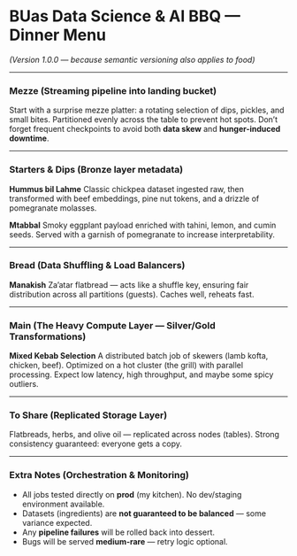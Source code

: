 # BUas Data Science & AI BBQ — Dinner Menu

*(Version 1.0.0 — because semantic versioning also applies to food)*

---

### **Mezze (Streaming pipeline into landing bucket)**

Start with a surprise mezze platter: a rotating selection of dips, pickles, and small bites.
Partitioned evenly across the table to prevent hot spots.
Don’t forget frequent checkpoints to avoid both **data skew** and **hunger-induced downtime**.

---

### **Starters & Dips (Bronze layer metadata)**

**Hummus bil Lahme**
Classic chickpea dataset ingested raw, then transformed with beef embeddings, pine nut tokens, and a drizzle of pomegranate molasses.

**Mtabbal**
Smoky eggplant payload enriched with tahini, lemon, and cumin seeds. Served with a garnish of pomegranate to increase interpretability.

---

### **Bread (Data Shuffling & Load Balancers)**

**Manakish**
Za’atar flatbread — acts like a shuffle key, ensuring fair distribution across all partitions (guests). Caches well, reheats fast.

---

### **Main (The Heavy Compute Layer — Silver/Gold Transformations)**

**Mixed Kebab Selection**
A distributed batch job of skewers (lamb kofta, chicken, beef).
Optimized on a hot cluster (the grill) with parallel processing.
Expect low latency, high throughput, and maybe some spicy outliers.

---

### **To Share (Replicated Storage Layer)**

Flatbreads, herbs, and olive oil — replicated across nodes (tables).
Strong consistency guaranteed: everyone gets a copy.

---

### Extra Notes (Orchestration & Monitoring)

* All jobs tested directly on **prod** (my kitchen). No dev/staging environment available.
* Datasets (ingredients) are **not guaranteed to be balanced** — some variance expected.
* Any **pipeline failures** will be rolled back into dessert.
* Bugs will be served **medium-rare** — retry logic optional.